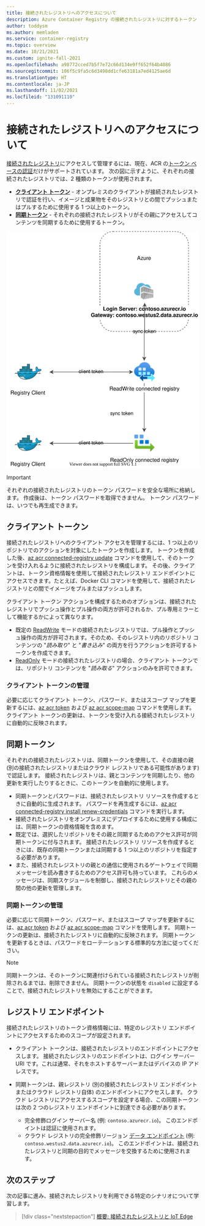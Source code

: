 ```yaml
---
title: 接続されたレジストリへのアクセスについて
description: Azure Container Registry の接続されたレジストリに対するトークン ベースの認証と認可の概要
author: toddysm
ms.author: memladen
ms.service: container-registry
ms.topic: overview
ms.date: 10/21/2021
ms.custom: ignite-fall-2021
ms.openlocfilehash: a98772cced7b5f7e72c66d134e9ff652f64b4086
ms.sourcegitcommit: 106f5c9fa5c6d3498dd1cfe63181a7ed4125ae6d
ms.translationtype: HT
ms.contentlocale: ja-JP
ms.lasthandoff: 11/02/2021
ms.locfileid: "131091110"
---
```

# <a name="understand-access-to-a-connected-registry"></a>接続されたレジストリへのアクセスについて

[接続されたレジストリ](intro-connected-registry.md)にアクセスして管理するには、現在、ACR の[トークン ベースの認証](container-registry-repository-scoped-permissions.md)だけがサポートされています。 次の図に示すように、それぞれの接続されたレジストリでは、2 種類のトークンが使用されます。

* [**クライアント トークン**](#client-tokens) - オンプレミスのクライアントが接続されたレジストリで認証を行い、イメージと成果物をそのレジストリとの間でプッシュまたはプルするために使用する 1 つ以上のトークン。
* [**同期トークン**](#sync-token) - それぞれの接続されたレジストリがその親にアクセスしてコンテンツを同期するために使用するトークン。

![接続されたレジストリの認証の概要](media/overview-connected-registry-access/connected-registry-authentication-overview.svg)

> [!IMPORTANT]
> それぞれの接続されたレジストリのトークン パスワードを安全な場所に格納します。 作成後は、トークン パスワードを取得できません。 トークン パスワードは、いつでも再生成できます。

## <a name="client-tokens"></a>クライアント トークン

接続されたレジストリへのクライアント アクセスを管理するには、1 つ以上のリポジトリでのアクションを対象にしたトークンを作成します。 トークンを作成した後、[az acr connected-registry update](/cli/azure/acr/connected-registry#az_acr_connected_registry_update) コマンドを使用して、そのトークンを受け入れるように接続されたレジストリを構成します。 その後、クライアントは、トークン資格情報を使用して接続されたレジストリ エンドポイントにアクセスできます。たとえば、Docker CLI コマンドを使用して、接続されたレジストリとの間でイメージをプルまたはプッシュします。

クライアント トークン アクションを構成するためのオプションは、接続されたレジストリでプッシュ操作とプル操作の両方が許可されるか、プル専用ミラーとして機能するかによって異なります。 
* 既定の [ReadWrite](intro-connected-registry.md#modes) モードの接続されたレジストリでは、プル操作とプッシュ操作の両方が許可されます。そのため、そのレジストリ内のリポジトリ コンテンツの "*読み取り*" と "*書き込み*" の両方を行うアクションを許可するトークンを作成できます。 
* [ReadOnly](intro-connected-registry.md#modes) モードの接続されたレジストリの場合、クライアント トークンでは、リポジトリ コンテンツを "*読み取る*" アクションのみを許可できます。

### <a name="manage-client-tokens"></a>クライアント トークンの管理

必要に応じてクライアント トークン、パスワード、またはスコープ マップを更新するには、[az acr token](/cli/az/acr#az_acr_token) および [az acr scope-map](/cli/az/acr#az_acr_scope-map) コマンドを使用します。 クライアント トークンの更新は、トークンを受け入れる接続されたレジストリに自動的に反映されます。

## <a name="sync-token"></a>同期トークン

それぞれの接続されたレジストリは、同期トークンを使用して、その直接の親 (別の接続されたレジストリまたはクラウド レジストリである可能性があります) で認証します。 接続されたレジストリは、親とコンテンツを同期したり、他の更新を実行したりするときに、このトークンを自動的に使用します。 

* 同期トークンとパスワードは、接続されたレジストリ リソースを作成するときに自動的に生成されます。 パスワードを再生成するには、[az acr connected-registry install renew-credentials][az-acr-connected-registry-install-renew-credentials] コマンドを実行します。
* 接続されたレジストリをオンプレミスにデプロイするために使用する構成には、同期トークンの資格情報を含めます。 
* 既定では、選択したリポジトリをその親と同期するためのアクセス許可が同期トークンに付与されます。 接続されたレジストリ リソースを作成するときには、既存の同期トークンまたは同期する 1 つ以上のリポジトリを指定する必要があります。
* また、接続されたレジストリの親との通信に使用されるゲートウェイで同期メッセージを読み書きするためのアクセス許可も持っています。 これらのメッセージは、同期スケジュールを制御し、接続されたレジストリとその親の間の他の更新を管理します。

### <a name="manage-sync-token"></a>同期トークンの管理

必要に応じて同期トークン、パスワード、またはスコープ マップを更新するには、[az acr token](/cli/az/acr#az_acr_token) および [az acr scope-map](/cli/az/acr#az_acr_scope-map) コマンドを使用します。 同期トークンの更新は、接続されたレジストリに自動的に反映されます。 同期トークンを更新するときは、パスワードをローテーションする標準的な方法に従ってください。

> [!NOTE]
> 同期トークンは、そのトークンに関連付けられている接続されたレジストリが削除されるまでは、削除できません。 同期トークンの状態を `disabled` に設定することで、接続されたレジストリを無効にすることができます。 

## <a name="registry-endpoints"></a>レジストリ エンドポイント

接続されたレジストリのトークン資格情報には、特定のレジストリ エンドポイントにアクセスするためのスコープが設定されます。

* クライアント トークンは、接続されたレジストリのエンドポイントにアクセスします。 接続されたレジストリのエンドポイントは、ログイン サーバー URI です。これは通常、それをホストするサーバーまたはデバイスの IP アドレスです。

* 同期トークンは、親レジストリ (別の接続されたレジストリ エンドポイントまたはクラウド レジストリ自体) のエンドポイントにアクセスします。 クラウド レジストリにアクセスするスコープを設定する場合、この同期トークンは次の 2 つのレジストリ エンドポイントに到達できる必要があります。

    - 完全修飾ログイン サーバー名 (例: `contoso.azurecr.io`)。 このエンドポイントは認証に使用されます。
    - クラウド レジストリの完全修飾リージョン [データ エンドポイント](container-registry-firewall-access-rules.md#enable-dedicated-data-endpoints) (例: `contoso.westus2.data.azurecr.io`)。 このエンドポイントは、接続されたレジストリと同期の目的でメッセージを交換するために使用されます。 

## <a name="next-steps"></a>次のステップ

次の記事に進み、接続されたレジストリを利用できる特定のシナリオについて学習します。

> [!div class="nextstepaction"]
> [概要: 接続されたレジストリと IoT Edge][overview-connected-registry-and-iot-edge]

<!-- LINKS - internal -->
[az-acr-connected-registry-update]: /cli/azure/acr/connected-registry#az_acr_connected_registry_update
[az-acr-connected-registry-install-renew-credentials]: /cli/azure/acr/connected-registry/install#az_acr_connected_registry_install_renew_credentials
[overview-connected-registry-and-iot-edge]:overview-connected-registry-and-iot-edge.md
[repository-scoped-permissions]: container-registry-repository-scoped-permissions.md

